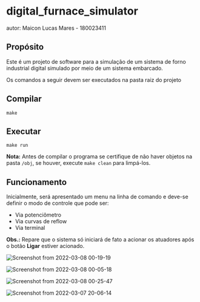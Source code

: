 # digital_furnace_simulator

autor: Maicon Lucas Mares - 180023411

## Propósito
<p>Este é um projeto de software para a simulação de um sistema de forno industrial digital simulado por meio de um sistema embarcado.</p>
<p> Os comandos a seguir devem ser executados na pasta raiz do projeto</p>

## Compilar
```make```

## Executar
```make run```

**Nota:** Antes de compilar o programa se certifique de não haver objetos na pasta `/obj`, se houver, execute ```make clean``` para limpá-los.

## Funcionamento
Inicialmente, será apresentado um menu na linha de comando e deve-se definir o modo de controle que pode ser:
- Via potenciômetro
- Via curvas de reflow
- Via terminal

**Obs.:** Repare que o sistema só iniciará de fato a acionar os atuadores após o botão **Ligar** estiver acionado.

![Screenshot from 2022-03-08 00-19-19](https://user-images.githubusercontent.com/47460478/157160006-e2a77daa-f3e3-44b1-90e3-c27d2347b664.png)

![Screenshot from 2022-03-08 00-05-18](https://user-images.githubusercontent.com/47460478/157160026-f924a02d-75ae-4808-8278-f5a7eaa63a85.png)

![Screenshot from 2022-03-08 00-25-47](https://user-images.githubusercontent.com/47460478/157160412-fca2868e-431a-41ad-ad78-b4bba253f85c.png)

![Screenshot from 2022-03-07 20-06-14](https://user-images.githubusercontent.com/47460478/157160083-bc26c88e-4171-4023-9e83-e447ea8d0436.png)

